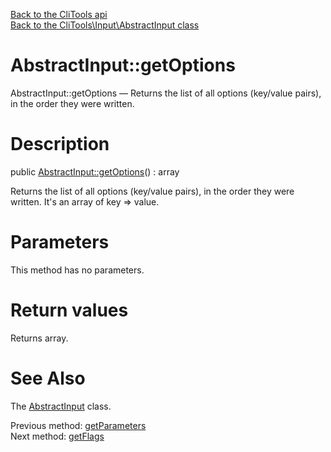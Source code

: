 [Back to the CliTools api](https://github.com/lingtalfi/CliTools/blob/master/doc/api/CliTools.md)<br>
[Back to the CliTools\Input\AbstractInput class](https://github.com/lingtalfi/CliTools/blob/master/doc/api/CliTools/Input/AbstractInput.md)


AbstractInput::getOptions
================



AbstractInput::getOptions — Returns the list of all options (key/value pairs), in the order they were written.




Description
================


public [AbstractInput::getOptions](https://github.com/lingtalfi/CliTools/blob/master/doc/api/CliTools/Input/AbstractInput/getOptions.md)() : array




Returns the list of all options (key/value pairs), in the order they were written.
It's an array of key => value.




Parameters
================

This method has no parameters.


Return values
================

Returns array.







See Also
================

The [AbstractInput](https://github.com/lingtalfi/CliTools/blob/master/doc/api/CliTools/Input/AbstractInput.md) class.

Previous method: [getParameters](https://github.com/lingtalfi/CliTools/blob/master/doc/api/CliTools/Input/AbstractInput/getParameters.md)<br>Next method: [getFlags](https://github.com/lingtalfi/CliTools/blob/master/doc/api/CliTools/Input/AbstractInput/getFlags.md)<br>

